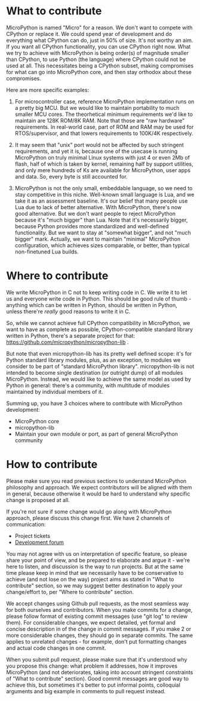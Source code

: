 # What to contribute

MicroPython is named "Micro" for a reason. We don't want to compete with CPython or replace it. We could spend year of development and do everything what CPython can do, just in 50% of size. It's not worthy an aim. If you want all CPython functionality, you can use CPython right now. What we try to achieve with MicroPython is being order(s) of magnitude smaller than CPython, to use Python (the language) where CPython could not be used at all. This necessitates being a CPython subset, making compromises for what can go into MicroPython core, and then stay orthodox about these compromises.

Here are more specific examples:

1. For microcontroller case, reference MicroPython implementation runs on a pretty big MCU. But we would like to maintain portability to much smaller MCU cores. The theorhetical minimum requirements we'd like to maintain are 128K ROM/8K RAM. Note that those are "raw hardware" requirements. In real-world case, part of ROM and RAM may be used for RTOS/supervisor, and that lowers requirements to 100K/4K respectively.

2. It may seem that "unix" port would not be affected by such stringent requirements, and yet it is, because one of the usecase is running MicroPython on truly minimal Linux systems with just 4 or even 2Mb of flash, half of which is taken by kernel, remaining half by support utilities, and only mere hundreds of Ks are available for MicroPython, user apps and data. So, every byte is still accounted for.

3. MicroPython is not the only small, embeddable language, so we need to stay competitive in this niche. Well-known small language is Lua, and we take it as an assessment baseline. It's our belief that many people use Lua due to lack of better alternative. With MicroPython, there's now good alternative. But we don't want people to reject MicroPython because it's "much bigger" than Lua. Note that it's necessarily bigger, because Python provides more standardized and well-defined functionality. But we want to stay at "somewhat bigger", and not "much bigger" mark. Actually, we want to maintain "minimal" MicroPython configuration, which achieves sizes comparable, or better, than typical non-finetuned Lua builds. 

# Where to contribute

We write MicroPython in C not to keep writing code in C. We write it to let us and everyone write code in Python. This should be good rule of thumb - anything which can be written in Python, should be written in Python, unless there're *really* good reasons to write it in C. 

So, while we cannot achieve full CPython compatibility in MicroPython, we want to have as complete as possible, CPython-compatible standard library written in Python, there's a separate project for that: https://github.com/micropython/micropython-lib .

But note that even micropython-lib has its pretty well defined scope: it's for Python standard library modules, plus, as an exception, to modules we consider to be part of "standard MicroPython library". micropython-lib is not intended to become single destination (or outright dump) of all modules MicroPython. Instead, we would like to achieve the same model as used by Python in general: there's a community, with multitude of modules maintained by individual members of it.

Summing up, you have 3 choices where to contribute with MicroPython development:

* MicroPython core
* micropython-lib
* Maintain your own module or port, as part of general MicroPython community  

# How to contribute

Please make sure you read previous sections to understand MicroPython philosophy and approach. We expect contributors will be aligned with them in general, because otherwise it would be hard to understand why specific change is proposed at all.

If you're not sure if some change would go along with MicroPython approach, please discuss this change first. We have 2 channels of communication:

* Project tickets
* [Development forum](http://forum.micropython.org/viewforum.php?f=3)

You may not agree with us on interpretation of specific feature, so please share your point of view, and be prepared to elaborate and argue it - we're here to listen, and discussion is the way to run projects. But at the same time please keep in mind that we necessarily have to be conservative to achieve (and not lose on the way) project aims as stated in "What to contribute" section, so we may suggest better destination to apply your change/effort to, per "Where to contribute" section.

We accept changes using Github pull requests, as the most seamless way for both ourselves and contributors. When you make commits for a change, please follow format of existing commit messages (use "git log" to review them). For considerable changes, we expect detailed, yet formal and concise description in of the change in commit messages. If you make 2 or more considerable changes, they should go in separate commits. The same applies to unrelated changes - for example, don't put formatting changes and actual code changes in one commit. 

When you submit pull request, please make sure that it's understood why you propose this change: what problem it addresses, how it improves MicroPython (and not deteriorates, taking into account stringent constraints of "What to contribute" section). Good commit messages are good way to achieve this, but sometimes it's better to put informal points, colloquial arguments and big example in comments to pull request instead. 